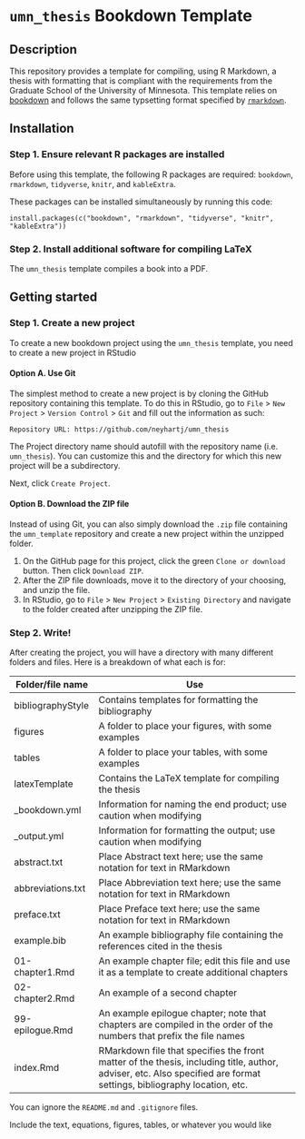 # `umn_thesis` Bookdown Template

## Description

This repository provides a template for compiling, using R Markdown, a thesis with formatting that is compliant with the requirements from the Graduate School of the University of Minnesota. This template relies on [bookdown](https://bookdown.org/) and follows the same typsetting format specified by [`rmarkdown`](https://rmarkdown.rstudio.com/).


## Installation

### Step 1. Ensure relevant R packages are installed

Before using this template, the following R packages are required: `bookdown`, `rmarkdown`, `tidyverse`,
`knitr`, and `kableExtra`.

These packages can be installed simultaneously by running this code:

```
install.packages(c("bookdown", "rmarkdown", "tidyverse", "knitr", "kableExtra"))

```

### Step 2. Install additional software for compiling LaTeX 

The `umn_thesis` template compiles a book into a PDF. 



## Getting started

### Step 1. Create a new project

To create a new bookdown project using the `umn_thesis` template, you need to create a new project in RStudio

#### Option A. Use Git

The simplest method to create a new project is by cloning the GitHub repository containing this template. To do this in RStudio, go to `File` > `New Project` > `Version Control` > `Git` and fill out the information as such:

```
Repository URL: https://github.com/neyhartj/umn_thesis
```

The Project directory name should autofill with the repository name (i.e. `umn_thesis`). You can customize this and the directory for which this new project will be a subdirectory.

Next, click `Create Project`.


#### Option B. Download the ZIP file

Instead of using Git, you can also simply download the `.zip` file containing the `umn_template` repository and create a new project within the unzipped folder.

1. On the GitHub page for this project, click the green `Clone or download` button. Then click `Download ZIP`.
2. After the ZIP file downloads, move it to the directory of your choosing, and unzip the file.
3. In RStudio, go to `File` > `New Project` > `Existing Directory` and navigate to the folder created after unzipping the ZIP file.


### Step 2. Write!

After creating the project, you will have a directory with many different folders and files. Here is a breakdown of what each is for:


| Folder/file name            | Use
|-----------------------------|----------------------------------------------
| bibliographyStyle           | Contains templates for formatting the bibliography
| figures                     | A folder to place your figures, with some examples
| tables                      | A folder to place your tables, with some examples
| latexTemplate               | Contains the LaTeX template for compiling the thesis
| _bookdown.yml               | Information for naming the end product; use caution when modifying
| _output.yml                 | Information for formatting the output; use caution when modifying
| abstract.txt                | Place Abstract text here; use the same notation for text in RMarkdown
| abbreviations.txt           | Place Abbreviation text here; use the same notation for text in RMarkdown
| preface.txt                 | Place Preface text here; use the same notation for text in RMarkdown
| example.bib                 | An example bibliography file containing the references cited in the thesis
| 01-chapter1.Rmd             | An example chapter file; edit this file and use it as a template to create additional chapters
| 02-chapter2.Rmd             | An example of a second chapter
| 99-epilogue.Rmd             | An example epilogue chapter; note that chapters are compiled in the order of the numbers that prefix the file names
| index.Rmd                   | RMarkdown file that specifies the front matter of the thesis, including title, author, adviser, etc. Also specified are format settings, bibliography location, etc.

                            

You can ignore the `README.md` and `.gitignore` files.




Include the text, equations, figures, tables, or whatever you would like 















